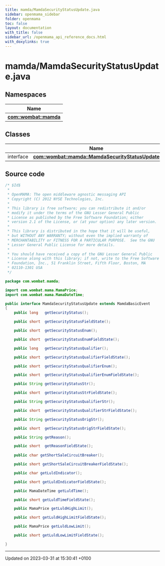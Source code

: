```yaml
---
title: mamda/MamdaSecurityStatusUpdate.java
sidebar: openmama_sidebar
folder: openmama
toc: false
layout: documentation
with_title: false
sidebar_url: /openmama_api_reference_docs.html
with_doxylinks: true
---
```


# mamda/MamdaSecurityStatusUpdate.java



## Namespaces

| Name           |
| -------------- |
| **[com::wombat::mamda](namespacecom_1_1wombat_1_1mamda.html)**  |

## Classes

|                | Name           |
| -------------- | -------------- |
| interface | **[com::wombat::mamda::MamdaSecurityStatusUpdate](interfacecom_1_1wombat_1_1mamda_1_1MamdaSecurityStatusUpdate.html)**  |




## Source code

```java
/* $Id$
 *
 * OpenMAMA: The open middleware agnostic messaging API
 * Copyright (C) 2012 NYSE Technologies, Inc.
 *
 * This library is free software; you can redistribute it and/or
 * modify it under the terms of the GNU Lesser General Public
 * License as published by the Free Software Foundation; either
 * version 2.1 of the License, or (at your option) any later version.
 *
 * This library is distributed in the hope that it will be useful,
 * but WITHOUT ANY WARRANTY; without even the implied warranty of
 * MERCHANTABILITY or FITNESS FOR A PARTICULAR PURPOSE.  See the GNU
 * Lesser General Public License for more details.
 *
 * You should have received a copy of the GNU Lesser General Public
 * License along with this library; if not, write to the Free Software
 * Foundation, Inc., 51 Franklin Street, Fifth Floor, Boston, MA
 * 02110-1301 USA
 */

package com.wombat.mamda;

import com.wombat.mama.MamaPrice;
import com.wombat.mama.MamaDateTime;

public interface MamdaSecurityStatusUpdate extends MamdaBasicEvent
{
    public long   getSecurityStatus();

    public short  getSecurityStatusFieldState();

    public short  getSecurityStatusEnum(); 

    public short  getSecurityStatusEnumFieldState();

    public long   getSecurityStatusQualifier();

    public short  getSecurityStatusQualifierFieldState();

    public short  getSecurityStatusQualifierEnum();

    public short  getSecurityStatusQualifierEnumFieldState();

    public String getSecurityStatusStr();

    public short  getSecurityStatusStrFieldState();

    public String getSecurityStatusQualifierStr();

    public short  getSecurityStatusQualifierStrFieldState();

    public String getSecurityStatusOrigStr();

    public short  getSecurityStatusOrigStrFieldState();

    public String getReason();

    public short  getReasonFieldState();
    
    public char getShortSaleCircuitBreaker();

    public short getShortSaleCircuitBreakerFieldState();

    public char getLuldIndicator();

    public short getLuldIndicatorFieldState();

    public MamaDateTime getLuldTime();

    public short getLuldTimeFieldState();

    public MamaPrice getLuldHighLimit();

    public short getLuldHighLimitFieldState();

    public MamaPrice getLuldLowLimit();

    public short getLuldLowLimitFieldState();

}
```


-------------------------------

Updated on 2023-03-31 at 15:30:41 +0100
